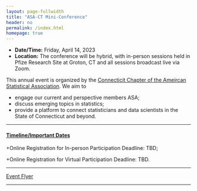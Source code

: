 ```yaml
---
layout: page-fullwidth
title: "ASA-CT Mini-Conference"
header: no
permalink: /index.html
homepage: true
---
```


+ **Date/Time:** Friday, April 14, 2023
+ **Location:** The conference will be hybrid, with in-person sessions held in Pfize Research Site at Groton, CT and all sessions broadcast live via Zoom.

This annual event is organized by the [Connecticit Chapter of the Ameircan Statistical Association](https://community.amstat.org/connecticutchapter/home). We aim to 

+ engage our current and perspective members ASA;
+ discuss emerging topics in statistics;
+ provide a platform to connect statisticians and data scientists in the State of Connecticut and beyond.

----
<div class="row-fluid">

<h4><a href="/miniconf2023/index.html"
target="_blank" rel="noopener">Timeline/Important Dates</a></h4>

</div>

+Online Registration for In-person Participation Deadline: TBD;

+Online Registration for Virtual Participation Deadline: TBD.


----

[Event Flyer](docs/ggplot2-cheatsheet.pdf)

----
